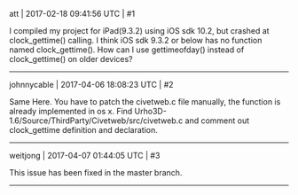 att | 2017-02-18 09:41:56 UTC | #1

I compiled my project for iPad(9.3.2) using  iOS sdk 10.2, but crashed at clock_gettime() calling.
I think iOS sdk 9.3.2 or below has no function named clock_gettime(). How can I use gettimeofday() instead of clock_gettime() on older devices?

-------------------------

johnnycable | 2017-04-06 18:08:23 UTC | #2

Same Here. You have to patch the civetweb.c file manually, the function is already implemented in os x.
Find Urho3D-1.6/Source/ThirdParty/Civetweb/src/civetweb.c and comment out clock_gettime definition and declaration.

-------------------------

weitjong | 2017-04-07 01:44:05 UTC | #3

This issue has been fixed in the master branch.

-------------------------

